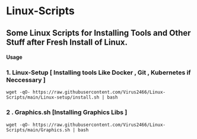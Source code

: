 # Linux-Scripts


## Some Linux Scripts for Installing Tools and Other Stuff after Fresh Install of Linux.


#### Usage

### 1. Linux-Setup [ Installing tools Like Docker , Git , Kubernetes if Neccessary ]

```
wget -qO- https://raw.githubusercontent.com/Virus2466/Linux-Scripts/main/Linux-setup/install.sh | bash
```


### 2 . Graphics.sh [Installing Graphics Libs ]
```
wget -qO- https://raw.githubusercontent.com/Virus2466/Linux-Scripts/main/Graphics.sh | bash
```

